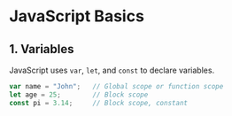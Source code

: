 # JavaScript Basics

## 1. Variables

JavaScript uses `var`, `let`, and `const` to declare variables.

```javascript
var name = "John";   // Global scope or function scope
let age = 25;        // Block scope
const pi = 3.14;     // Block scope, constant
```
